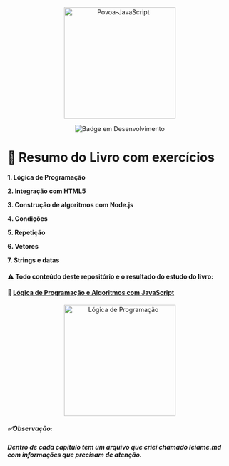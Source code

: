 <div align="center">
<img align="center" alt="Povoa-JavaScript" height="250" width="250" src="https://cdn.jsdelivr.net/gh/devicons/devicon@latest/icons/javascript/javascript-original.svg"/>


![Badge em Desenvolvimento](http://img.shields.io/static/v1?label=STATUS&message=EM%20DESENVOLVIMENTO&color=GREEN&style=for-the-badge)
</div>






# :bookmark_tabs: Resumo do Livro com exercícios 

**1. Lógica de Programação**

**2. Integração com HTML5**

**3. Construção de algoritmos com Node.js**

**4. Condições**

**5. Repetição**

**6. Vetores**

**7. Strings e datas**



#### :warning: Todo conteúdo deste repositório e o resultado do estudo do livro:

#### :link: [Lógica de Programação e Algoritmos com JavaScript](https://www.amazon.com.br/L%C3%B3gica-Programa%C3%A7%C3%A3o-Algoritmos-com-JavaScript/dp/6586057906)

<div align="center"><img align="center" alt="Lógica de Programação" width="250" heigth="300" src="https://m.media-amazon.com/images/I/71X7hMhMEUL._SL1500_.jpg"/></div>



##### :white_check_mark:Observação: ​

**_Dentro de cada capítulo tem um arquivo que criei chamado leiame.md com informações que precisam de atenção._**
